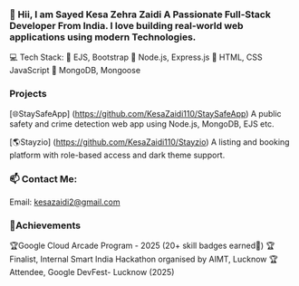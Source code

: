 ### 👋 Hii, I am Sayed Kesa Zehra Zaidi A Passionate Full-Stack Developer From India. I love building real-world web applications using modern Technologies.
💻 Tech Stack:
🧠 EJS, Bootstrap 
🚀 Node.js, Express.js
🪩 HTML, CSS JavaScript 
📌 MongoDB, Mongoose


### Projects
[🌐StaySafeApp] (https://github.com/KesaZaidi110/StaySafeApp)
A public safety and crime detection web app using Node.js, MongoDB, EJS etc.


[🌎Stayzio] (https://github.com/KesaZaidi110/Stayzio)
A listing and booking platform with role-based access and dark theme support.



### 📫 Contact Me:
Email: kesazaidi2@gmail.com 

### 🏅Achievements

🏆Google Cloud Arcade Program - 2025 (20+ skill badges earned🏅)
🏆Finalist, Internal Smart India Hackathon organised by AIMT, Lucknow 
🏆Attendee, Google DevFest- Lucknow (2025)

